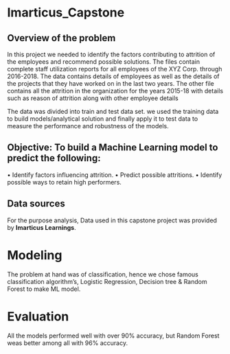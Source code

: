 # Imarticus_Capstone

## Overview of the problem
In this project we needed to identify the factors contributing to attrition of the employees and recommend
possible solutions. The files contain complete staff utilization reports for all employees of the XYZ Corp. 
through 2016-2018. The data contains details of employees as well as the details of the projects that they 
have worked on in the last two years. The other file contains all the attrition in the organization for the
years 2015-18 with details such as reason of attrition along with other employee details

The data was divided into train and test data set. we used the training data to build models/analytical solution
and finally apply it to test data to measure the performance and robustness of the models.

## Objective: To build a Machine Learning model to predict the following:
• Identify factors influencing attrition.
• Predict possible attritions.
• Identify possible ways to retain high performers.

## Data sources
For the purpose analysis, Data used in this capstone project was provided by **Imarticus Learnings**.

# Modeling
The problem at hand was of classification, hence we chose famous classification algorithm’s, Logistic Regression,
Decision tree  & Random Forest to make ML model.

# Evaluation
All the models performed well with over 90% accuracy, but Random Forest weas better among all with 96% accuracy.

